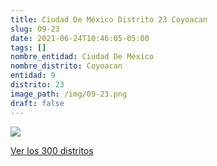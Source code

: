 ```yaml
---
title: Ciudad De México Distrito 23 Coyoacan
slug: 09-23
date: 2021-06-24T10:46:05-05:00
tags: []
nombre_entidad: Ciudad De México
nombre_distrito: Coyoacan
entidad: 9
distrito: 23
image_path: /img/09-23.png
draft: false
---
```


![](/img/09-23.png)

[Ver los 300 distritos](/docs/elecciones-2021)
